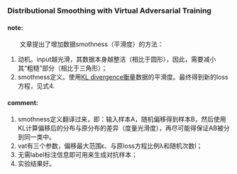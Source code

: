 ### Distributional Smoothing with Virtual Adversarial Training

#### note:
&emsp;&emsp;文章提出了增加数据smothness（平滑度）的方法：

  1. 动机。input越光滑，其数据本身越整洁（相比于圆形），因此，需要减小其“粗糙”部分（相比于三角形）；
  2. smothness定义。使用[KL divergence衡量](https://github.com/xwzhong/articlelist#math)数据的平滑度。最终得到新的loss方程，见式4.

#### comment:
  1. smothness定义翻译过来，即：输入样本A，随机偏移得到样本B，然后使用KL计算偏移后的分布与原分布的差异（度量光滑度），再尽可能得保证AB被分到同一类中。
  2. vat有三个参数，偏移最大范围ϵ、与原loss方程比例λ和随机次数I；
  3. 无需label标注信息即可用来生成对抗样本；
  4. 实验结果好。
